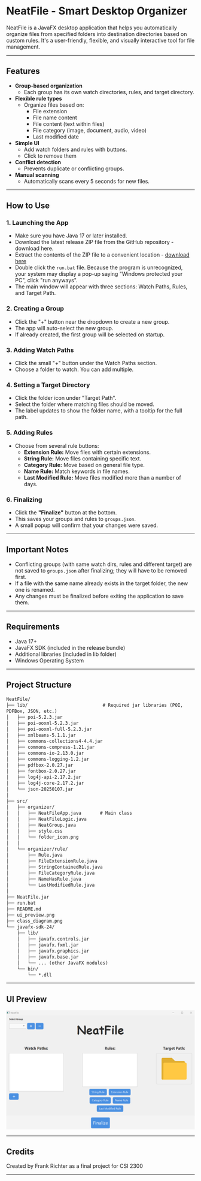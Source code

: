 # NeatFile - Smart Desktop Organizer

NeatFile is a JavaFX desktop application that helps you automatically organize files from specified folders into destination directories based on custom rules. It's a user-friendly, flexible, and visually interactive tool for file management.

---

## Features

- **Group-based organization**
  - Each group has its own watch directories, rules, and target directory.
- **Flexible rule types**
  - Organize files based on:
    - File extension
    - File name content
    - File content (text within files)
    - File category (image, document, audio, video)
    - Last modified date
- **Simple UI**
  - Add watch folders and rules with buttons.
  - Click to remove them
- **Conflict detection**
  - Prevents duplicate or conflicting groups.
- **Manual scanning**
  - Automatically scans every 5 seconds for new files.

---

## How to Use

### 1. Launching the App
- Make sure you have Java 17 or later installed.
- Download the latest release ZIP file from the GitHub repository - download here. 
- Extract the contents of the ZIP file to a convenient location - [download here](https://github.com/frankthegamer/CSI_2300_Project/releases/download/v1.0/NeatFile.zip)
- Double click the `run.bat` file. Because the program is unrecognized, your system may display a pop-up saying "Windows protected your PC", click "run anyways".
- The main window will appear with three sections: Watch Paths, Rules, and Target Path.

### 2. Creating a Group
- Click the "+" button near the dropdown to create a new group.
- The app will auto-select the new group.
- If already created, the first group will be selected on startup.

### 3. Adding Watch Paths
- Click the small "+" button under the Watch Paths section.
- Choose a folder to watch. You can add multiple.

### 4. Setting a Target Directory
- Click the folder icon under "Target Path".
- Select the folder where matching files should be moved.
- The label updates to show the folder name, with a tooltip for the full path.

### 5. Adding Rules
- Choose from several rule buttons:
  - **Extension Rule:** Move files with certain extensions.
  - **String Rule:** Move files containing specific text.
  - **Category Rule:** Move based on general file type.
  - **Name Rule:** Match keywords in file names.
  - **Last Modified Rule:** Move files modified more than a number of days.

### 6. Finalizing
- Click the **"Finalize"** button at the bottom.
- This saves your groups and rules to `groups.json`.
- A small popup will confirm that your changes were saved.

---

## Important Notes

- Conflicting groups (with same watch dirs, rules and different target) are not saved to `groups.json` after finalizing; they will have to be removed first.
- If a file with the same name already exists in the target folder, the new one is renamed.
- Any changes must be finalized before exiting the application to save them.

---

## Requirements

- Java 17+
- JavaFX SDK (included in the release bundle)
- Additional libraries (included in lib folder)
- Windows Operating System

---

## Project Structure
```
NeatFile/
├── lib/                            # Required jar libraries (POI, PDFBox, JSON, etc.)
│   ├── poi-5.2.3.jar
│   ├── poi-ooxml-5.2.3.jar
│   ├── poi-ooxml-full-5.2.3.jar
│   ├── xmlbeans-5.1.1.jar
│   ├── commons-collections4-4.4.jar
│   ├── commons-compress-1.21.jar
│   ├── commons-io-2.13.0.jar
│   ├── commons-logging-1.2.jar
│   ├── pdfbox-2.0.27.jar
│   ├── fontbox-2.0.27.jar
│   ├── log4j-api-2.17.2.jar
│   ├── log4j-core-2.17.2.jar
│   └── json-20250107.jar
│
├── src/
│   ├── organizer/
│   │   ├── NeatFileApp.java       # Main class
│   │   ├── NeatFileLogic.java
│   │   ├── NeatGroup.java
│   │   ├── style.css
│   │   └── folder_icon.png
│   │
│   └── organizer/rule/
│       ├── Rule.java
│       ├── FileExtensionRule.java
│       ├── StringContainedRule.java
│       ├── FileCategoryRule.java
│       ├── NameHasRule.java
│       └── LastModifiedRule.java
│
├── NeatFile.jar                   
├── run.bat                                   
├── README.md                      
├── ui_preview.png                
├── class_diagram.png              
└── javafx-sdk-24/                 
    ├── lib/
    │   ├── javafx.controls.jar
    │   ├── javafx.fxml.jar
    │   ├── javafx.graphics.jar
    │   ├── javafx.base.jar
    │   └── ... (other JavaFX modules)
    └── bin/
        └── *.dll
```
---

## UI Preview

![UI Preview](ui_preview.png)

---

## Credits

Created by Frank Richter as a final project for CSI 2300

---
